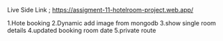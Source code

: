 Live Side Link ; https://assigment-11-hotelroom-project.web.app/

1.Hote booking
2.Dynamic add image from mongodb
3.show single room details
4.updated booking room date
5.private route
